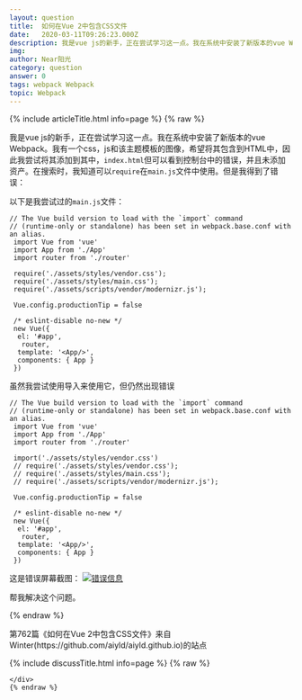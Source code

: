 ```yaml
---
layout: question
title:  如何在Vue 2中包含CSS文件
date:   2020-03-11T09:26:23.000Z
description: 我是vue js的新手，正在尝试学习这一点。我在系统中安装了新版本的vue Webpack。我有一个css，js和该主题模板的图像，希望将其包含到HTML...
img: 
author: Near阳光
category: question
answer: 0
tags: webpack Webpack
topic: Webpack
---
```

<div class="article-root">
  <div class="article">
    {% include articleTitle.html info=page %}
    {% raw %}
    <div class="article-content"><p><font style="vertical-align: inherit;"><font style="vertical-align: inherit;">我是vue js的新手，正在尝试学习这一点。</font><font style="vertical-align: inherit;">我在系统中安装了新版本的vue Webpack。</font><font style="vertical-align: inherit;">我有一个css，js和该主题模板的图像，希望将其包含到HTML中，因此我尝试将其添加到其中，</font></font><code>index.html</code><font style="vertical-align: inherit;"><font style="vertical-align: inherit;">但可以看到控制台中的错误，并且未添加资产。</font><font style="vertical-align: inherit;">在搜索时，我知道可以</font></font><code>require</code><font style="vertical-align: inherit;"><font style="vertical-align: inherit;">在</font></font><code>main.js</code><font style="vertical-align: inherit;"><font style="vertical-align: inherit;">文件中</font><font style="vertical-align: inherit;">使用</font><font style="vertical-align: inherit;">。</font><font style="vertical-align: inherit;">但是我得到了错误：</font></font></p>

<p><font style="vertical-align: inherit;"><font style="vertical-align: inherit;">以下是我尝试过的</font></font><code>main.js</code><font style="vertical-align: inherit;"><font style="vertical-align: inherit;">文件：</font></font></p>

<pre class="lang-js prettyprint-override"><code>// The Vue build version to load with the `import` command<font></font>
// (runtime-only or standalone) has been set in webpack.base.conf with an alias.<font></font>
 import Vue from 'vue'<font></font>
 import App from './App'<font></font>
 import router from './router'<font></font>
<font></font>
 require('./assets/styles/vendor.css');<font></font>
 require('./assets/styles/main.css');<font></font>
 require('./assets/scripts/vendor/modernizr.js');<font></font>
<font></font>
 Vue.config.productionTip = false<font></font>
<font></font>
 /* eslint-disable no-new */<font></font>
 new Vue({<font></font>
  el: '#app',<font></font>
   router,<font></font>
  template: '&lt;App/&gt;',<font></font>
  components: { App }<font></font>
 })<font></font>
</code></pre>

<p><font style="vertical-align: inherit;"><font style="vertical-align: inherit;">虽然我尝试使用导入来使用它，但仍然出现错误</font></font></p>

<pre class="lang-js prettyprint-override"><code>// The Vue build version to load with the `import` command<font></font>
// (runtime-only or standalone) has been set in webpack.base.conf with an alias.<font></font>
 import Vue from 'vue'<font></font>
 import App from './App'<font></font>
 import router from './router'<font></font>
<font></font>
 import('./assets/styles/vendor.css')<font></font>
 // require('./assets/styles/vendor.css');<font></font>
 // require('./assets/styles/main.css');<font></font>
 // require('./assets/scripts/vendor/modernizr.js');<font></font>
<font></font>
 Vue.config.productionTip = false<font></font>
<font></font>
 /* eslint-disable no-new */<font></font>
 new Vue({<font></font>
  el: '#app',<font></font>
   router,<font></font>
  template: '&lt;App/&gt;',<font></font>
  components: { App }<font></font>
 })<font></font>
</code></pre>

<p><font style="vertical-align: inherit;"><font style="vertical-align: inherit;">这是错误屏幕截图：
</font></font><a href="https://www.samyoc.com//uploads/users/8950/images/thumbnails/1583918656573.png" data-src="https://www.samyoc.com//uploads/users/8950/images/1583918656573.png" rel="nofollow noreferrer"><img src="https://i.stack.imgur.com/VCrnN.png" alt="错误信息"></a></p>

<p><font style="vertical-align: inherit;"><font style="vertical-align: inherit;">帮我解决这个问题。</font></font></p></div>
    {% endraw %}
  </div>
  <p class="winter_mark">第762篇《如何在Vue 2中包含CSS文件》来自Winter(https://github.com/aiyld/aiyld.github.io)的站点</p>
  <div class="discuss-wrapper">
    {% include discussTitle.html info=page %}
    {% raw %}
    <div class="discuss-list">
    
    </div>
    {% endraw %}
  </div>
<div>

